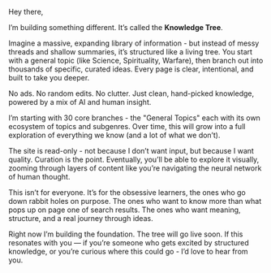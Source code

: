 Hey there, 

I’m building something different. It’s called the **Knowledge Tree**.

Imagine a massive, expanding library of information - but instead of messy threads and shallow summaries, it’s structured like a living tree. You start with a general topic (like Science, Spirituality, Warfare), then branch out into thousands of specific, curated ideas. Every page is clear, intentional, and built to take you deeper.

No ads. No random edits. No clutter. Just clean, hand-picked knowledge, powered by a mix of AI and human insight.

I’m starting with 30 core branches - the "General Topics" each with its own ecosystem of topics and subgenres. Over time, this will grow into a full exploration of everything we know (and a lot of what we don’t).

The site is read-only - not because I don’t want input, but because I want quality. Curation is the point. Eventually, you’ll be able to explore it visually, zooming through layers of content like you’re navigating the neural network of human thought.

This isn’t for everyone. It’s for the obsessive learners, the ones who go down rabbit holes on purpose. The ones who want to know more than what pops up on page one of search results. The ones who want meaning, structure, and a real journey through ideas.

Right now I’m building the foundation. The tree will go live soon. If this resonates with you — if you’re someone who gets excited by structured knowledge, or you’re curious where this could go - I’d love to hear from you.



